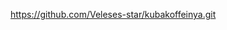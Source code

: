 [https://github.com/Veleses-star/kubakoffeinya.git
](https://veleses-star.github.io/kubakoffeinya/)
